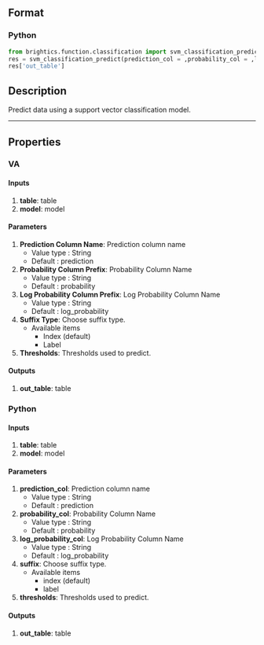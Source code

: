 ## Format
### Python
```python
from brightics.function.classification import svm_classification_predict
res = svm_classification_predict(prediction_col = ,probability_col = ,log_probability_col = ,suffix = ,thresholds = )
res['out_table']
```

## Description
Predict data using a support vector classification model.

---

## Properties
### VA
#### Inputs
1. **table**: table
2. **model**: model

#### Parameters
1. **Prediction Column Name**: Prediction column name
   - Value type : String
   - Default : prediction
2. **Probability Column Prefix**: Probability Column Name
   - Value type : String
   - Default : probability
3. **Log Probability Column Prefix**: Log Probability Column Name
   - Value type : String
   - Default : log_probability
4. **Suffix Type**: Choose suffix type.
   - Available items
      - Index (default)
      - Label
5. **Thresholds**: Thresholds used to predict.

#### Outputs
1. **out_table**: table

### Python
#### Inputs
1. **table**: table
2. **model**: model

#### Parameters
1. **prediction_col**: Prediction column name
   - Value type : String
   - Default : prediction
2. **probability_col**: Probability Column Name
   - Value type : String
   - Default : probability
3. **log_probability_col**: Log Probability Column Name
   - Value type : String
   - Default : log_probability
4. **suffix**: Choose suffix type.
   - Available items
      - index (default)
      - label
5. **thresholds**: Thresholds used to predict.

#### Outputs
1. **out_table**: table


